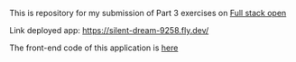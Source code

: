 This is repository for my submission of Part 3 exercises on [Full stack open](https://fullstackopen.com/en/)

Link deployed app:
https://silent-dream-9258.fly.dev/

The front-end code of this application is [here](https://github.com/katonsa/fullstackopen/tree/exercises3.9-3.11/part2/phonebook)

